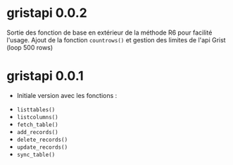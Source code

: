 # gristapi 0.0.2

Sortie des fonction de base en extérieur de la méthode R6 pour facilité l'usage.
Ajout de la fonction `countrows()` et gestion des limites de l'api Grist (loop 500 rows)

# gristapi 0.0.1

* Initiale version avec les fonctions :
- `listtables()`
- `listcolumns()`
- `fetch_table()`
- `add_records()`
- `delete_records()`
- `update_records()`
- `sync_table()`
